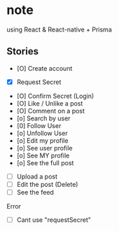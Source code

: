 # note

using React & React-native + Prisma

## Stories

- [O] Create account
- [x] Request Secret
- [O] Confirm Secret (Login)
- [O] Like / Unlike a post
- [O] Comment on a post
- [o] Search by user
- [0] Follow User
- [o] Unfollow User
- [o] Edit my profile
- [o] See user profile
- [o] See MY profile
- [o] See the full post
- [ ] Upload a post
- [ ] Edit the post (Delete)
- [ ] See the feed

Error

- [ ] Cant use "requestSecret"
